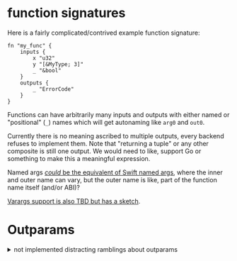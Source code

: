 # function signatures

Here is a fairly complicated/contrived example function signature:

```kdl
fn "my_func" {
    inputs {
        x "u32"
        y "[&MyType; 3]"
        _ "&bool"
    }
    outputs {
        _ "ErrorCode"
    }
}
```

Functions can have arbitrarily many inputs and outputs with either named or "positional" (`_`) names which will get autonaming like `arg0` and `out0`.

Currently there is no meaning ascribed to multiple outputs, every backend refuses to implement them. Note that "returning a tuple" or any other composite is still one output. We would need to like, support Go or something to make this a meaningful expression.

Named args [*could* be the equivalent of Swift named args](https://github.com/Gankra/abi-cafe/issues/32), where the inner and outer name can vary, but the outer name is like, part of the function name itself (and/or ABI)?

[Varargs support is also TBD but has a sketch](https://github.com/Gankra/abi-cafe/issues/1#issuecomment-2200345710).


# Outparams

<details>
<summary> not implemented distracting ramblings about outparams </summary>
As discussed in the section on "Reference Types", references in outputs are sugar for out-params, which should appear after the inputs and before outputs. So the above would lower to something like the following in Rust (values chosen arbitrarily here, and we wouldn't use asserts in practice, but instead record the values for comparison):

```rust ,ignore
fn my_func(
    x: u32,
    y: [&MyType; 3],
    arg2: &bool,
    out1: &mut ErrorCode,
) -> bool {
    // Check the inputs are what we expect...
    assert_eq!(x, 5);
    assert_eq!(y[0].val, 8);
    assert_eq!(y[1].val, 9);
    assert_eq!(y[2].val, 10);
    assert_eq!(*arg2, true);

    // Return outputs
    *out1 = ErrorCode::Bad;
    return true;
}


fn my_func_caller() {
    // Setup the inputs
    let x = 5;
    let y_0 = MyType { val: 8 };
    let y_1 = MyType { val: 9 };
    let y_2 = MyType { val: 10 };
    let y = [&y_0, &y_1, &y_1];
    let arg2 = false;

    // Setup outparams
    let mut out1 = ErrorCode::default();

    // Do the call
    let out0 = my_func(x, y, &arg2, &mut out1);

    // Checkout outputs
    assert_eq!(out0, true);
    assert_eq!(*out1, ErrorCode::Bad);
}
```

> God writing that sucked ass, and it wasn't even the "proper" value checking! This is why I built all this complicated crap to automate it!
>
> Update: actually even automating this was miserable, and also outparams aren't really substantial ABI-wise right now, so I'm not sure I'll ever implement outparams. It's more complexity than it's worth!

</details>
